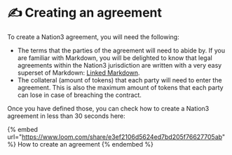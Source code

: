 # ✍ Creating an agreement

To create a Nation3 agreement, you will need the following:

* The terms that the parties of the agreement will need to abide by. If you are familiar with Markdown, you will be delighted to know that legal agreements within the Nation3 jurisdiction are written with a very easy superset of Markdown: [Linked Markdown](https://linked.md).
* The collateral (amount of tokens) that each party will need to enter the agreement. This is also the maximum amount of tokens that each party can lose in case of breaching the contract.

Once you have defined those, you can check how to create a Nation3 agreement in less than 30 seconds here:

{% embed url="https://www.loom.com/share/e3ef2106d5624ed7bd205f76627705ab" %}
How to create an agreement
{% endembed %}
